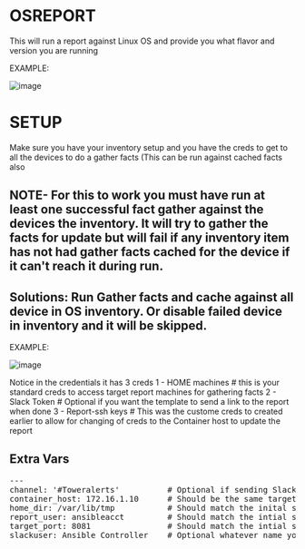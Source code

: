 # OSREPORT 

This will run a report against Linux OS and provide you what flavor and version you are running

EXAMPLE:

![image](https://user-images.githubusercontent.com/17077661/121974681-c7434480-cd34-11eb-8168-f2b44e9ab633.png)



# SETUP 

Make sure you have your inventory setup and you have the creds to get to all the devices to do a gather facts (This can be run against cached facts also

## NOTE-  For this to work you must have run at least one successful fact gather against the devices the inventory. It will try to gather the facts for update but will fail if any inventory item has not had gather facts cached for the device if it can't reach it during run.

## Solutions:   Run Gather facts and cache against all device in OS inventory.  Or disable failed device in inventory and it will be skipped.


EXAMPLE:

![image](https://user-images.githubusercontent.com/17077661/122108432-09ba5f00-cdd1-11eb-9771-a304822fa8a1.png)

Notice in the credentials it has 3 creds
1 - HOME machines   # this is your standard creds to access target report machines for gathering facts
2 - Slack Token     # Optional if you want the template to send a link to the report when done
3 - Report-ssh keys # This was the custome creds to created earlier to allow for changing of creds to the Container host to update the report

## Extra Vars
<pre class="line-number language-yaml">---
channel: '#Toweralerts'          # Optional if sending Slack
container_host: 172.16.1.10      # Should be the same target host as the inital setup
home_dir: /var/lib/tmp           # Should match the inital setup
report_user: ansibleacct         # Should match the intial setup 
target_port: 8081                # Should match the intial setup
slackuser: Ansible Controller    # Optional whatever name you want the message to show up as
</code></pre>
